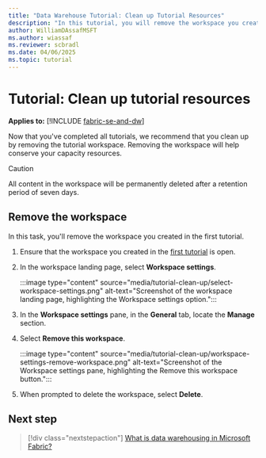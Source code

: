 ```yaml
---
title: "Data Warehouse Tutorial: Clean up Tutorial Resources"
description: "In this tutorial, you will remove the workspace you created in the first tutorial."
author: WilliamDAssafMSFT
ms.author: wiassaf
ms.reviewer: scbradl
ms.date: 04/06/2025
ms.topic: tutorial
---
```


# Tutorial: Clean up tutorial resources

**Applies to:** [!INCLUDE [fabric-se-and-dw](includes/applies-to-version/fabric-se-and-dw.md)]

Now that you've completed all tutorials, we recommend that you clean up by removing the tutorial workspace. Removing the workspace will help conserve your capacity resources.

> [!CAUTION]
> All content in the workspace will be permanently deleted after a retention period of seven days.

## Remove the workspace

In this task, you'll remove the workspace you created in the first tutorial.

1. Ensure that the workspace you created in the [first tutorial](tutorial-create-workspace.md) is open.

1. In the workspace landing page, select **Workspace settings**.

   :::image type="content" source="media/tutorial-clean-up/select-workspace-settings.png" alt-text="Screenshot of the workspace landing page, highlighting the Workspace settings option.":::

1. In the **Workspace settings** pane, in the **General** tab, locate the **Manage** section.

1. Select **Remove this workspace**.

   :::image type="content" source="media/tutorial-clean-up/workspace-settings-remove-workspace.png" alt-text="Screenshot of the Workspace settings pane, highlighting the Remove this workspace button.":::

1. When prompted to delete the workspace, select **Delete**.

## Next step

> [!div class="nextstepaction"]
> [What is data warehousing in Microsoft Fabric?](data-warehousing.md)
